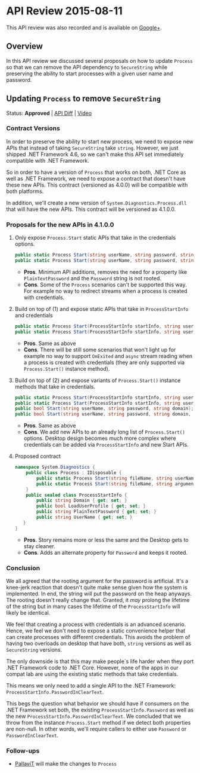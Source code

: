 # API Review 2015-08-11

This API review was also recorded and is available on [Google+](https://plus.google.com/events/cat3257nc9bb9d8snl3l5d1miu0).

## Overview

In this API review we discussed several proposals on how to update `Process`
so that we can remove the API dependency to `SecureString` while preserving
the ability to start processes with a given user name and password.

## Updating `Process` to remove `SecureString`

Status: **Approved** |
[API Diff](System.Diagnostics.Process_v4.1.0.0.md) |
[Video](https://plus.google.com/events/cat3257nc9bb9d8snl3l5d1miu0)

### Contract Versions

In order to preserve the ability to start new process, we need to expose new
APIs that instead of taking `SecureString` take `string`. However, we just
shipped .NET Framework 4.6, so we can't make this API set immediately compatible
with .NET Framework.

So in order to have a version of `Process` that works on both, .NET Core as well
as .NET Framework, we need to expose a contract that doesn't have these new
APIs. This contract (versioned as 4.0.0) will be compatible with both platforms.

In addition, we'll create a new version of `System.Diagnostics.Process.dll`
that will have the new APIs. This contract will be versioned as 4.1.0.0.

### Proposals for the new APIs in 4.1.0.0

1. Only expose `Process.Start` static APIs that take in the credentials options.

    ```C#
    public static Process Start(string userName, string password, string domain);
    public static Process Start(string userName, string password, string domain, bool loadUserProfile); // or just this one.
    ```

    - **Pros**. Minimum API additions, removes the need for a property like
      `PlainTextPassword`  and the `Password` string is not rooted.
    - **Cons**. Some of the `Process` scenarios can't be supported this way. For
      example no way to redirect streams when a process is created with
      credentials.

2. Build on top of (1) and expose static APIs that take in `ProcessStartInfo`
   and credentials

    ```C#
    public static Process Start(ProcessStartInfo startInfo, string userName, string password, string domain);
    public static Process Start(ProcessStartInfo startInfo, string userName, string password, string domain, bool loadUserProfile); // or just this one.
    ```

    - **Pros**. Same as above
    - **Cons**. There will be still some scenarios that won't light up for
      example no way to support `OnExited` and `async` stream reading when a
      process is created with credentials (they are only supported via
      `Process.Start()` instance method).

3. Build on top of (2) and expose variants of `Process.Start()` instance methods
   that take in credentials.

    ```C#
    public static Process Start(ProcessStartInfo startInfo, string userName, string password, string domain);
    public static Process Start(ProcessStartInfo startInfo, string userName, string password, string domain, bool loadUserProfile); // or just this one.
    public bool Start(string userName, string password, string domain);
    public bool Start(string userName, string password, string domain, bool loadUserProfile); // or just this one.
    ```

    - **Pros**. Same as above
    - **Cons**. We add new APIs to an already long list of `Process.Start()`
      options. Desktop design becomes much more complex where credentials can be
      added via `ProcessStartInfo` and new Start APIs.

4. Proposed contract

    ```C#
    namespace System.Diagnostics {
        public class Process : IDisposable {
            public static Process Start(string fileName, string userName, string password, string domain);
            public static Process Start(string fileName, string arguments, string userName, string password, string domain);
        }
        public sealed class ProcessStartInfo {
            public string Domain { get; set; }
            public bool LoadUserProfile { get; set; }
            public string PlainTextPassword { get; set; }
            public string UserName { get; set; }
       }
    }
    ```

    - **Pros**. Story remains more or less the same and the Desktop gets to stay
      cleaner.
    - **Cons**. Adds an alternate property for `Password` and keeps it rooted.

### Conclusion

We all agreed that the rooting argument for the password is artificial. It's a
knee-jerk reaction that doesn't quite make sense given how the system is
implemented. In end, the string will put the password on the heap anyways. The
rooting doesn't really change that. Granted, it *may* prolong the lifetime of
the string but in many cases the lifetime of the `ProcessStartInfo` will likely
be identical.

We feel that creating a process with credentials is an advanced scenario. Hence,
we feel we don't need to expose a static convenience helper that can create
processes with different credentials. This avoids the problem of having two
overloads on desktop that have both, `string` versions as well as `SecureString`
versions.

The only downside is that this may make people`s life harder when they port
.NET Framework code to .NET Core. However, none of the apps in our compat lab
are using the existing static methods that take credentials.

This means we only need to add a single API to the .NET Framework:
`ProcessStartInfo.PasswordInClearText`.

This begs the question what behavior we should have if consumers on the .NET
Framework set both, the existing `ProcessStartInfo.Password` as well as the
new `ProcessStartInfo.PasswordInClearText`. We concluded that we throw from
the instance `Process.Start` method if we detect both properties are non-null.
In other words, we'll require callers to either use `Password` or
`PasswordInClearText`.

### Follow-ups

* [PallaviT](http://github.com/pallavit) will make the changes to `Process`